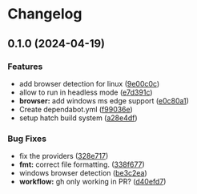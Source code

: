 # Changelog

## 0.1.0 (2024-04-19)


### Features

* add browser detection for linux ([9e00c0c](https://github.com/lion24/speed-sleuth/commit/9e00c0c5d5c1997ba77486190085a380a0501734))
* allow to run in headless mode ([e7d391c](https://github.com/lion24/speed-sleuth/commit/e7d391c5e740ca9775a625d7ddf01f21c0626230))
* **browser:** add windows ms edge support ([e0c80a1](https://github.com/lion24/speed-sleuth/commit/e0c80a101c1036b16aa41c000d673430a966bd4c))
* Create dependabot.yml ([f99036e](https://github.com/lion24/speed-sleuth/commit/f99036e7bb3de6ec5dc33a93b0eca5257a476ed9))
* setup hatch build system ([a28e4df](https://github.com/lion24/speed-sleuth/commit/a28e4dfb65fedc49a94cae9ccbb7cb77ea16f421))


### Bug Fixes

* fix the providers ([328e717](https://github.com/lion24/speed-sleuth/commit/328e717a37fe9ac91bc0b0722676fffd3c7df1de))
* **fmt:** correct file formatting. ([338f677](https://github.com/lion24/speed-sleuth/commit/338f677a5ff6baffea2e80d8ba68738a627c50f8))
* windows browser detection ([be3c2ea](https://github.com/lion24/speed-sleuth/commit/be3c2eab79912cf04c58ff39654562d63c6a4389))
* **workflow:** gh only working in PR? ([d40efd7](https://github.com/lion24/speed-sleuth/commit/d40efd7ecdf23642e5fbf6e2fd90c4f5aa3e3637))
